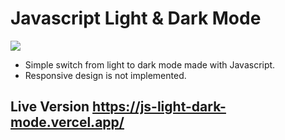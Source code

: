 # Javascript Light & Dark Mode
![](https://i.imgur.com/WuMlTdV.gif)

- Simple switch from light to dark mode made with Javascript.
- Responsive design is not implemented.

## Live Version https://js-light-dark-mode.vercel.app/
 
